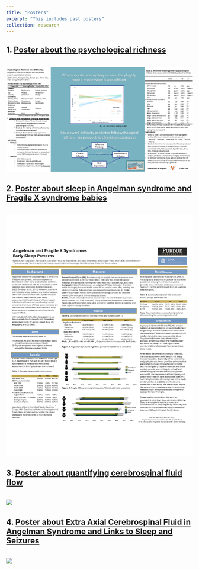 ```yaml
---
title: "Posters"
excerpt: "This includes past posters"
collection: research
---
```


## 1. [Poster about the psychological richness](https://github.com/zumin-chen/Zumin-Chen/blob/master/images/spsp2.png)
<br/><img src='https://raw.githubusercontent.com/zumin-chen/Zumin-Chen/master/images/spsp2.png'>

## 2. [Poster about sleep in Angelman syndrome and Fragile X syndrome babies](https://github.com/zumin-chen/Zumin-Chen/blob/master/images/sleep_poster.png)
<br/><img src='https://raw.githubusercontent.com/zumin-chen/Zumin-Chen/master/images/sleep_poster.png'>

## 3. [Poster about quantifying cerebrospinal fluid flow](https://github.com/zumin-chen/Zumin-Chen/blob/master/images/IMSI_Draftb.png)
<br/><img src='https://raw.githubusercontent.com/zumin-chen/Zumin-Chen/master/images/IMSI_Draftb.png'>

## 4. [Poster about Extra Axial Cerebrospinal Fluid in Angelman Syndrome and Links to Sleep and Seizures](https://github.com/zumin-chen/Zumin-Chen/blob/master/_portfolio/images/INSAR_Poster_Chen%2C%20Zumin_28April25.pdf)
<br/><img src='https://raw.githubusercontent.com/zumin-chen/Zumin-Chen/master/images/INSAR_Poster_Chen%2C%20Zumin_28April25.pdf'>


